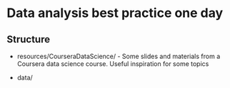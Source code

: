 # Data analysis best practice one day 

## Structure

* resources/CourseraDataScience/ - Some slides and materials from a Coursera data science course.  Useful inspiration for some topics

* data/

